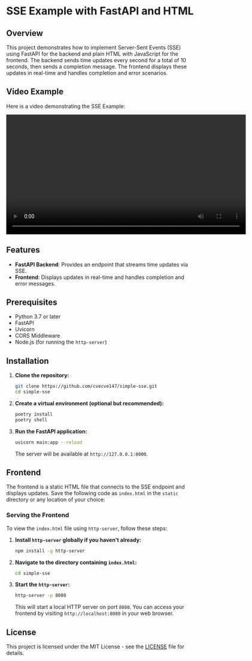 # SSE Example with FastAPI and HTML

## Overview

This project demonstrates how to implement Server-Sent Events (SSE) using FastAPI for the backend and plain HTML with JavaScript for the frontend. The backend sends time updates every second for a total of 10 seconds, then sends a completion message. The frontend displays these updates in real-time and handles completion and error scenarios.

## Video Example

Here is a video demonstrating the SSE Example:

<video width="640" controls>
  <source src="SSE Example - [InPrivate] - Microsoft_ Edge 2024-07-27 22-05-36 (online-video-cutter.com).mp4" type="video/mp4">
  Your browser does not support the video tag.
</video>

## Features

- **FastAPI Backend**: Provides an endpoint that streams time updates via SSE.
- **Frontend**: Displays updates in real-time and handles completion and error messages.

## Prerequisites

- Python 3.7 or later
- FastAPI
- Uvicorn
- CORS Middleware
- Node.js (for running the `http-server`)

## Installation

1. **Clone the repository:**

   ```bash
   git clone https://github.com/cvecve147/simple-sse.git
   cd simple-sse
   ```

2. **Create a virtual environment (optional but recommended):**

   ```bash
   poetry install
   poetry shell 
   ```

3. **Run the FastAPI application:**

   ```bash
   uvicorn main:app --reload
   ```

   The server will be available at `http://127.0.0.1:8000`.

## Frontend

The frontend is a static HTML file that connects to the SSE endpoint and displays updates. Save the following code as `index.html` in the `static` directory or any location of your choice:

### Serving the Frontend

To view the `index.html` file using `http-server`, follow these steps:

1. **Install `http-server` globally if you haven't already:**

   ```bash
   npm install -g http-server
   ```

2. **Navigate to the directory containing `index.html`:**

   ```bash
   cd simple-sse
   ```

3. **Start the `http-server`:**

   ```bash
   http-server -p 8080
   ```

   This will start a local HTTP server on port `8080`. You can access your frontend by visiting `http://localhost:8080` in your web browser.

## License

This project is licensed under the MIT License - see the [LICENSE](LICENSE) file for details.

